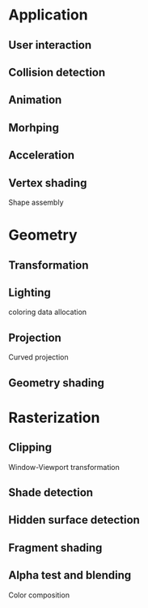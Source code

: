 # Application
## User interaction


## Collision detection


## Animation


## Morhping


## Acceleration


## Vertex shading




Shape assembly


# Geometry



## Transformation





## Lighting
coloring data allocation





## Projection

Curved projection



## Geometry shading



# Rasterization


## Clipping

Window-Viewport transformation




## Shade detection


## Hidden surface detection




## Fragment shading




## Alpha test and blending

Color composition